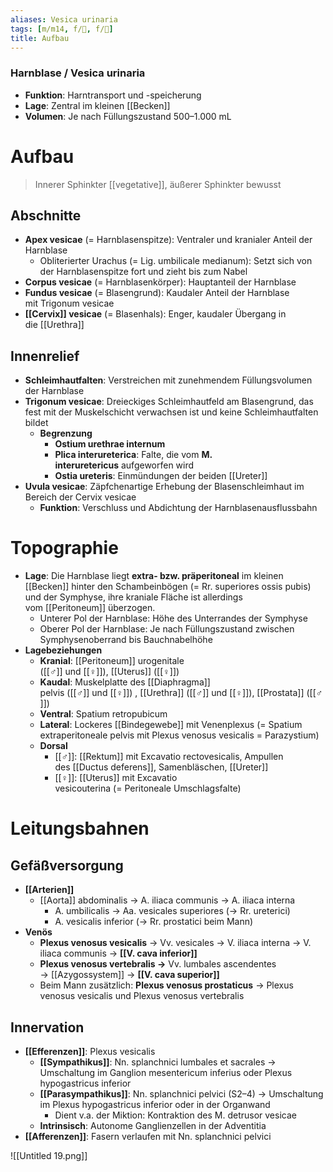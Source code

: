 ```yaml
---
aliases: Vesica urinaria
tags: [m/m14, f/🍺, f/🍆]
title: Aufbau
---
```

### Harnblase / Vesica urinaria
- **Funktion**: Harntransport und -speicherung
- **Lage**: Zentral im kleinen [[Becken]]
- **Volumen**: Je nach Füllungszustand 500–1.000 mL

# Aufbau
> Innerer Sphinkter [[vegetative]], äußerer Sphinkter bewusst

## Abschnitte
- **Apex vesicae** (= Harnblasenspitze): Ventraler und kranialer Anteil der Harnblase
	- Obliterierter Urachus (= Lig. umbilicale medianum): Setzt sich von der Harnblasenspitze fort und zieht bis zum Nabel
- **Corpus vesicae** (= Harnblasenkörper): Hauptanteil der Harnblase
- **Fundus vesicae** (= Blasengrund): Kaudaler Anteil der Harnblase mit Trigonum vesicae
- **[[Cervix]] vesicae** (= Blasenhals): Enger, kaudaler Übergang in die [[Urethra]]

## Innenrelief
- **Schleimhautfalten**: Verstreichen mit zunehmendem Füllungsvolumen der Harnblase
- **Trigonum vesicae**: Dreieckiges Schleimhautfeld am Blasengrund, das fest mit der Muskelschicht verwachsen ist und keine Schleimhautfalten bildet
	- **Begrenzung**
		- **Ostium urethrae internum**
		- **Plica interureterica**: Falte, die vom **M. interuretericus** aufgeworfen wird
		- **Ostia ureteris**: Einmündungen der beiden [[Ureter]]
- **Uvula vesicae**: Zäpfchenartige Erhebung der Blasenschleimhaut im Bereich der Cervix vesicae
	- **Funktion**: Verschluss und Abdichtung der Harnblasenausflussbahn

# Topographie 

- **Lage**: Die Harnblase liegt **extra- bzw. präperitoneal** im kleinen [[Becken]] hinter den Schambeinbögen (= Rr. superiores ossis pubis) und der Symphyse, ihre kraniale Fläche ist allerdings vom [[Peritoneum]] überzogen.
    - Unterer Pol der Harnblase: Höhe des Unterrandes der Symphyse
    - Oberer Pol der Harnblase: Je nach Füllungszustand zwischen Symphysenoberrand bis Bauchnabelhöhe
- **Lagebeziehungen**
    - **Kranial**: [[Peritoneum]] urogenitale ([[♂]] und [[♀]]), [[Uterus]] ([[♀]])
    - **Kaudal**: Muskelplatte des [[Diaphragma]] pelvis ([[♂]] und [[♀]]) , [[Urethra]] ([[♂]] und [[♀]]), [[Prostata]] ([[♂]])
    - **Ventral**: Spatium retropubicum
    - **Lateral**: Lockeres [[Bindegewebe]] mit Venenplexus (= Spatium extraperitoneale pelvis mit Plexus venosus vesicalis = Parazystium)
    - **Dorsal**
        - [[♂]]: [[Rektum]] mit Excavatio rectovesicalis, Ampullen des [[Ductus deferens]], Samenbläschen, [[Ureter]]
        - [[♀]]: [[Uterus]] mit Excavatio vesicouterina (= Peritoneale Umschlagsfalte)

# Leitungsbahnen
## Gefäßversorgung

- **[[Arterien]]**
    - [[Aorta]] abdominalis → A. iliaca communis → A. iliaca interna
        - A. umbilicalis → Aa. vesicales superiores (→ Rr. ureterici)
        - A. vesicalis inferior (→ Rr. prostatici beim Mann)
- **Venös**
    - **Plexus venosus vesicalis** → Vv. vesicales → V. iliaca interna → V. iliaca communis → **[[V. cava inferior]]**
    - **Plexus venosus vertebralis →** Vv. lumbales ascendentes → [[Azygossystem]] → **[[V. cava superior]]**
    - Beim Mann zusätzlich: **Plexus venosus prostaticus** → Plexus venosus vesicalis und Plexus venosus vertebralis

## Innervation

- **[[Efferenzen]]**: Plexus vesicalis
    - **[[Sympathikus]]**: Nn. splanchnici lumbales et sacrales → Umschaltung im Ganglion mesentericum inferius oder Plexus hypogastricus inferior
    - **[[Parasympathikus]]**: Nn. splanchnici pelvici (S2–4) → Umschaltung im Plexus hypogastricus inferior oder in der Organwand
        - Dient v.a. der Miktion: Kontraktion des M. detrusor vesicae
    - **Intrinsisch**: Autonome Ganglienzellen in der Adventitia
- **[[Afferenzen]]**: Fasern verlaufen mit Nn. splanchnici pelvici

![[Untitled 19.png]]

